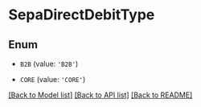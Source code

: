 # SepaDirectDebitType


## Enum

* `B2B` (value: `'B2B'`)

* `CORE` (value: `'CORE'`)

[[Back to Model list]](../README.md#documentation-for-models) [[Back to API list]](../README.md#documentation-for-api-endpoints) [[Back to README]](../README.md)


